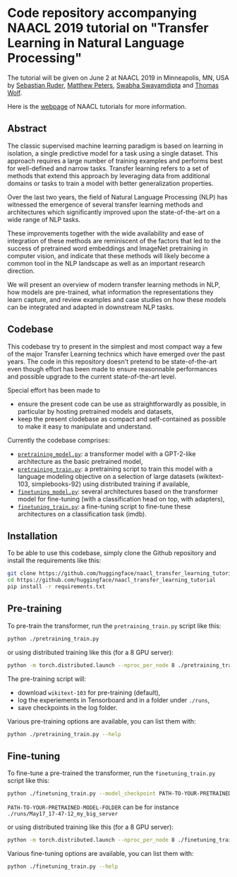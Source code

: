 # Code repository accompanying NAACL 2019 tutorial on "Transfer Learning in Natural Language Processing"

The tutorial will be given on June 2 at NAACL 2019 in Minneapolis, MN, USA by [Sebastian Ruder](http://ruder.io/), [Matthew Peters](https://www.linkedin.com/in/petersmatthew), [Swabha Swayamdipta](http://www.cs.cmu.edu/~sswayamd/index.html) and [Thomas Wolf](http://thomwolf.io/).

Here is the [webpage](https://naacl2019.org/program/tutorials/) of NAACL tutorials for more information.

## Abstract

The classic supervised machine learning paradigm is based on learning in isolation, a single predictive model for a task using a single dataset. This approach requires a large number of training examples and performs best for well-defined and narrow tasks. Transfer learning refers to a set of methods that extend this approach by leveraging data from additional domains or tasks to train a model with better generalization properties.

Over the last two years, the field of Natural Language Processing (NLP) has witnessed the emergence of several transfer learning methods and architectures which significantly improved upon the state-of-the-art on a wide range of NLP tasks.

These improvements together with the wide availability and ease of integration of these methods are reminiscent of the factors that led to the success of pretrained word embeddings and ImageNet pretraining in computer vision, and indicate that these methods will likely become a common tool in the NLP landscape as well as an important research direction.

We will present an overview of modern transfer learning methods in NLP, how models are pre-trained, what information the representations they learn capture, and review examples and case studies on how these models can be integrated and adapted in downstream NLP tasks.

## Codebase

This codebase try to present in the simplest and most compact way a few of the major Transfer Learning technics which have emerged over the past years. The code in this repository doesn't pretend to be state-of-the-art even though effort has been made to ensure reasonnable performances and possible upgrade to the current state-of-the-art level.

Special effort has been made to

- ensure the present code can be use as straightforwardly as possible, in particular by hosting pretrained models and datasets,
- keep the present clodebase as compact and self-contained as possible to make it easy to manipulate and understand.

Currently the codebase comprises:

- [`pretraining_model.py`](./pretraining_model.py): a transformer model with a GPT-2-like architecture as the basic pretrained model,
- [`pretraining_train.py`](./pretraining_train.py): a pretraining script to train this model with a language modeling objective on a selection of large datasets (wikitext-103, simplebooks-92) using distributed training if available,
- [`finetuning_model.py`](./finetuning_model.py): several architectures based on the transformer model for fine-tuning (with a classification head on top, with adapters),
- [`finetuning_train.py`](./finetuning_train.py): a fine-tuning script to fine-tune these architectures on a classification task (imdb).

## Installation

To be able to use this codebase, simply clone the Github repository and install the requirements like this:

```bash
git clone https://github.com/huggingface/naacl_transfer_learning_tutorial
cd https://github.com/huggingface/naacl_transfer_learning_tutorial
pip install -r requirements.txt
```

## Pre-training

To pre-train the transformer, run the `pretraining_train.py` script like this:

```bash
python ./pretraining_train.py
```

or using distributed training like this (for a 8 GPU server):

```bash
python -m torch.distributed.launch --nproc_per_node 8 ./pretraining_train.py
```

The pre-training script will:

- download `wikitext-103` for pre-training (default),
- log the experiements in Tensorboard and in a folder under `./runs`,
- save checkpoints in the log folder.

Various pre-training options are available, you can list them with:

```bash
python ./pretraining_train.py --help
```

## Fine-tuning

To fine-tune a pre-trained the transformer, run the `finetuning_train.py` script like this:

```bash
python ./finetuning_train.py --model_checkpoint PATH-TO-YOUR-PRETRAINED-MODEL-FOLDER
```

`PATH-TO-YOUR-PRETRAINED-MODEL-FOLDER` can be for instance `./runs/May17_17-47-12_my_big_server`

or using distributed training like this (for a 8 GPU server):

```bash
python -m torch.distributed.launch --nproc_per_node 8 ./finetuning_train.py  --model_checkpoint PATH-TO-YOUR-PRETRAINED-MODEL-FOLDER
```

Various fine-tuning options are available, you can list them with:

```bash
python ./finetuning_train.py --help
```
